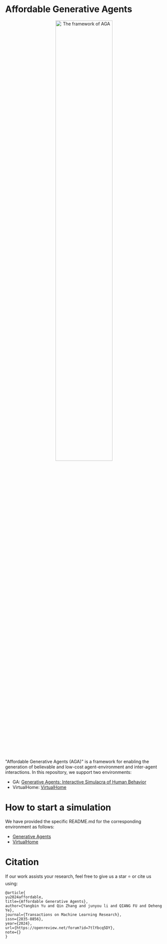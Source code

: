 

# Affordable Generative Agents

<p align="center" width="100%">
<img src="./doc/pic/aga_framework.png" alt="The framework of AGA" style="width: 60%; min-width: 300px; display: block; margin: auto;">
</p>

"Affordable Generative Agents (AGA)" is a framework for enabling the generation of believable and low-cost agent-environment and inter-agent interactions. In this repository, we support two environments:

- GA: [Generative Agents: Interactive Simulacra of Human Behavior](https://github.com/joonspk-research/generative_agents)
- VirtualHome: [VirtualHome](https://github.com/xavierpuigf/virtualhome)

# How to start a simulation

We have provided the specific README.md for the corresponding environment as follows:

- [Generative Agents](GA/README.md)
- [VirtualHome](VirtualHome/README.md)


# Citation

If our work assists your research, feel free to give us a star ⭐ or cite us using:

```
@article{
yu2024affordable,
title={Affordable Generative Agents},
author={Yangbin Yu and Qin Zhang and junyou li and QIANG FU and Deheng Ye},
journal={Transactions on Machine Learning Research},
issn={2835-8856},
year={2024},
url={https://openreview.net/forum?id=7tlYbcq5DY},
note={}
}
```
